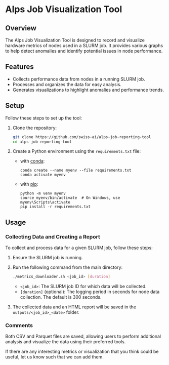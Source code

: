 # Alps Job Visualization Tool

## Overview

The Alps Job Visualization Tool is designed to record and visualize hardware metrics of nodes used in a SLURM job.
It provides various graphs to help detect anomalies and identify potential issues in node performance.

## Features

- Collects performance data from nodes in a running SLURM job.
- Processes and organizes the data for easy analysis.
- Generates visualizations to highlight anomalies and performance trends.

## Setup

Follow these steps to set up the tool:

1. Clone the repository:
   ```bash
   git clone https://github.com/swiss-ai/alps-job-reporting-tool
   cd alps-job-reporting-tool
   ```

2. Create a Python environment using the `requirements.txt` file:
    - with [conda](https://docs.conda.io/):
        ```
        conda create --name myenv --file requirements.txt
        conda activate myenv
        ```
    - with [pip](https://pypi.org/project/pip/):
        ```
        python -m venv myenv
        source myenv/bin/activate  # On Windows, use myenv\Scripts\activate
        pip install -r requirements.txt
        ```


## Usage

### Collecting Data and Creating a Report
To collect and process data for a given SLURM job, follow these steps:

1. Ensure the SLURM job is running.

2. Run the following command from the main directory:

   ```sh
   ./metrics_downloader.sh <job_id> [duration]
   ```

    - `<job_id>`: The SLURM job ID for which data will be collected.
    - `[duration]` (optional): The logging period in seconds for node data collection. The default is 300 seconds.
3. The collected data and an HTML report will be saved in the `outputs/<job_id>_<date>` folder.

### Comments

Both CSV and Parquet files are saved, allowing users to perform additional analysis and visualize the data using their preferred tools.

If there are any interesting metrics or visualization that you think could be useful, let us know such that we can add them.
